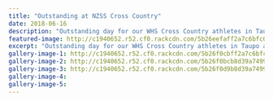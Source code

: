 ```yaml
---
title: "Outstanding at NZSS Cross Country"
date: 2018-06-16
description: "Outstanding day for our WHS Cross Country athletes in Taupo at the NZSS National Champs on Saturday 16 June..."
featured-image: http://c1940652.r52.cf0.rackcdn.com/5b26eefaff2a7c6bfc0023ca/both-rebecca-and-nat.gif
excerpt: "Outstanding day for our WHS Cross Country athletes in Taupo at the NZSS National Champs on Saturday 16 June."
gallery-image-1: http://c1940652.r52.cf0.rackcdn.com/5b26f0cbff2a7c6bfc0023ce/Rebecca.gif
gallery-image-2: http://c1940652.r52.cf0.rackcdn.com/5b26f0bcb8d39a7499002415/Nat-kirk.gif
gallery-image-3: http://c1940652.r52.cf0.rackcdn.com/5b26f0d9b8d39a7499002417/Prizegiving-for-web.gif
gallery-image-4: 
gallery-image-5: 
---
```

